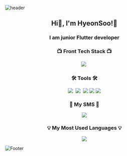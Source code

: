 ![header](https://capsule-render.vercel.app/api?type=waving&color=auto&height=200&section=header&text=HelloWorld!%20🥳&fontSize=50&animation=twinkling)

<h2 align="center"> Hi👋, I'm HyeonSoo!🤗</h2>
<h3 align="center">I am junior Flutter developer</h3>


<h3 align="center">📺 Front Tech Stack 📺</h3>
<p align="center">
  <img src="https://img.shields.io/badge/Flutter-ffb13b?style=flat&logo=Flutter&logoColor=white"/></a>&nbsp 
</p>


<h3 align="center">🛠 Tools 🛠</h3>
<p align="center">
  <img src="https://img.shields.io/badge/Android Studio-00599C?style=flat&logo=AndroidStudio&logoColor=white"/></a>&nbsp
  <img src="https://img.shields.io/badge/GitHub-333664?style=flat&logo=GitHub&logoColor=white"/></a>&nbsp
  <img src="https://img.shields.io/badge/Notion-000000?style=flat&logo=Notion&logoColor=white"/>
  <img src="https://img.shields.io/badge/AdobeXD-ff61f6?style=flat&logo=Adobe-XD&logoColor=white"/></a>
  <img src="https://img.shields.io/badge/Postman-FF6C37?style=flat&logo=Postman&logoColor=white"/></a
</p>



<h3 align="center"> 🌈 My SMS 🌈 </h3>
<p align="center">
  <a href="mailto:hs97kim@gmail.com"><img src="https://img.shields.io/badge/Gmail-d14836?style=flat&logo=Gmail&logoColor=white&link=hs97kim@gmail.com"/></a>
</p>



<h3 align="center">💡 My Most Used Languages 💡</h3>
<p align="center">
  <a href="https://github.com/hyeonwater">
    <img align="center" src="https://github-readme-stats.vercel.app/api/top-langs/?username=hyeonwater&layout=compact&show_icons=true&show_owner=ture&hide_title=true&theme=nord&hide=Objective%2DC,c,scss,shell,ruby" />
  </a>
</p>


![Footer](https://capsule-render.vercel.app/api?type=waving&color=auto&height=100&section=footer)
